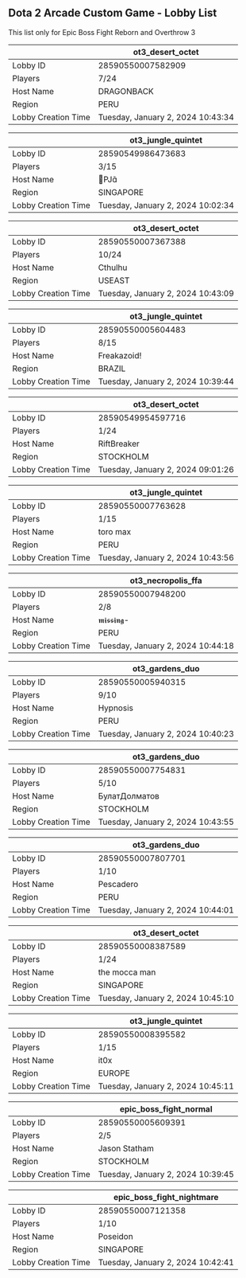 ## Dota 2 Arcade Custom Game - Lobby List

This list only for Epic Boss Fight Reborn and Overthrow 3

|  | ot3_desert_octet |
| ------ | ------ |
| Lobby ID | 28590550007582909 |
| Players | 7/24 |
| Host Name | DRAGONBACK |
| Region | PERU |
| Lobby Creation Time | Tuesday, January 2, 2024 10:43:34 |


|  | ot3_jungle_quintet |
| ------ | ------ |
| Lobby ID | 28590549986473683 |
| Players | 3/15 |
| Host Name | PJ |
| Region | SINGAPORE |
| Lobby Creation Time | Tuesday, January 2, 2024 10:02:34 |


|  | ot3_desert_octet |
| ------ | ------ |
| Lobby ID | 28590550007367388 |
| Players | 10/24 |
| Host Name | Cthulhu |
| Region | USEAST |
| Lobby Creation Time | Tuesday, January 2, 2024 10:43:09 |


|  | ot3_jungle_quintet |
| ------ | ------ |
| Lobby ID | 28590550005604483 |
| Players | 8/15 |
| Host Name | Freakazoid! |
| Region | BRAZIL |
| Lobby Creation Time | Tuesday, January 2, 2024 10:39:44 |


|  | ot3_desert_octet |
| ------ | ------ |
| Lobby ID | 28590549954597716 |
| Players | 1/24 |
| Host Name | RiftBreaker |
| Region | STOCKHOLM |
| Lobby Creation Time | Tuesday, January 2, 2024 09:01:26 |


|  | ot3_jungle_quintet |
| ------ | ------ |
| Lobby ID | 28590550007763628 |
| Players | 1/15 |
| Host Name | toro max |
| Region | PERU |
| Lobby Creation Time | Tuesday, January 2, 2024 10:43:56 |


|  | ot3_necropolis_ffa |
| ------ | ------ |
| Lobby ID | 28590550007948200 |
| Players | 2/8 |
| Host Name | 𝖒𝖎𝖘𝖘𝖎𝖓𝖌- |
| Region | PERU |
| Lobby Creation Time | Tuesday, January 2, 2024 10:44:18 |


|  | ot3_gardens_duo |
| ------ | ------ |
| Lobby ID | 28590550005940315 |
| Players | 9/10 |
| Host Name | Hypnosis |
| Region | PERU |
| Lobby Creation Time | Tuesday, January 2, 2024 10:40:23 |


|  | ot3_gardens_duo |
| ------ | ------ |
| Lobby ID | 28590550007754831 |
| Players | 5/10 |
| Host Name | БулатДолматов |
| Region | STOCKHOLM |
| Lobby Creation Time | Tuesday, January 2, 2024 10:43:55 |


|  | ot3_gardens_duo |
| ------ | ------ |
| Lobby ID | 28590550007807701 |
| Players | 1/10 |
| Host Name | Pescadero |
| Region | PERU |
| Lobby Creation Time | Tuesday, January 2, 2024 10:44:01 |


|  | ot3_desert_octet |
| ------ | ------ |
| Lobby ID | 28590550008387589 |
| Players | 1/24 |
| Host Name | the mocca man |
| Region | SINGAPORE |
| Lobby Creation Time | Tuesday, January 2, 2024 10:45:10 |


|  | ot3_jungle_quintet |
| ------ | ------ |
| Lobby ID | 28590550008395582 |
| Players | 1/15 |
| Host Name | it0x |
| Region | EUROPE |
| Lobby Creation Time | Tuesday, January 2, 2024 10:45:11 |


|  | epic_boss_fight_normal |
| ------ | ------ |
| Lobby ID | 28590550005609391 |
| Players | 2/5 |
| Host Name | Jason Statham |
| Region | STOCKHOLM |
| Lobby Creation Time | Tuesday, January 2, 2024 10:39:45 |


|  | epic_boss_fight_nightmare |
| ------ | ------ |
| Lobby ID | 28590550007121358 |
| Players | 1/10 |
| Host Name | Poseidon |
| Region | SINGAPORE |
| Lobby Creation Time | Tuesday, January 2, 2024 10:42:41 |


